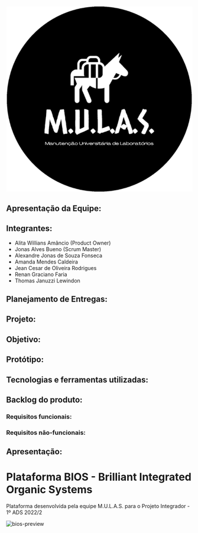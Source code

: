 
<p align="center">
    <img src="./src/img/logo_mulas.png">
</p>

## Apresentação da Equipe:

## Integrantes:

* Alita Willians Amâncio (Product Owner)
* Jonas Alves Bueno (Scrum Master)
* Alexandre Jonas de Souza Fonseca
* Amanda Mendes Caldeira
* Jean Cesar de Oliveira Rodrigues
* Renan Graciano Faria
* Thomas Januzzi Lewindon

## Planejamento de Entregas:

## Projeto:

## Objetivo:

## Protótipo:

## Tecnologias e ferramentas utilizadas:

## Backlog do produto:

### Requisitos funcionais:

### Requisitos não-funcionais:

## Apresentação:

# Plataforma BIOS - Brilliant Integrated Organic Systems 

Plataforma desenvolvida pela equipe M.U.L.A.S. para o Projeto Integrador - 1º ADS 2022/2

![bios-preview](https://user-images.githubusercontent.com/64814482/190860498-e1f4e2b3-2517-4a7a-b245-874a5abc3863.png)
